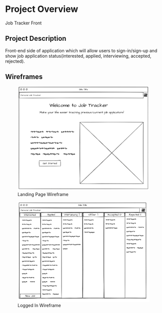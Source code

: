 # Project Overview 
Job Tracker Front

## Project Description
Front-end side of application which will allow users to sign-in/sign-up and show job application status(interested, applied, interviewing, accepted, rejected).

## Wireframes
<figure>
  <img
  src="./wireframes/landing-page-wireframe.png"
  alt="Landing Page Wireframe">
  <figcaption>Landing Page Wireframe</figcaption>
</figure>
<figure>
  <img
  src="./wireframes/logged-in-wireframe.png"
  alt="Logged In Wireframe">
  <figcaption>Logged In Wireframe</figcaption>
</figure>